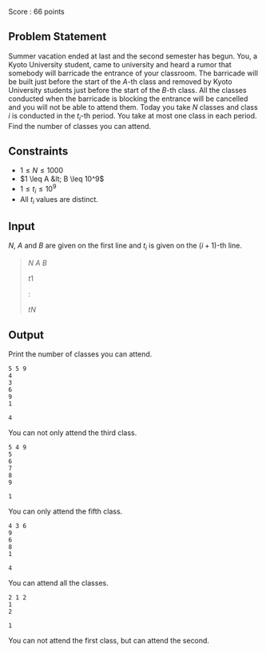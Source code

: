 Score : $66$ points

## Problem Statement

  Summer vacation ended at last and the second semester has begun.
  You, a Kyoto University student, came to university and heard a rumor that somebody will barricade the entrance of your classroom.
  The barricade will be built just before the start of the $A$-th class and removed by Kyoto University students just before the start of the $B$-th class.
  All the classes conducted when the barricade is blocking the entrance will be cancelled and you will not be able to attend them.
  Today you take $N$ classes and class $i$ is conducted in the $t_i$-th period.
  You take at most one class in each period.
  Find the number of classes you can attend.

## Constraints

- $1 \leq N \leq 1000$
- $1 \leq A &lt; B \leq 10^9$
- $1 \leq t_i \leq 10^9$
- All $t_i$ values are distinct.

## Input

$N$, $A$ and $B$ are given on the first line and $t_i$ is given on the $(i+1)$-th line. 

> $N$ $A$ $B$
> 
> $t1$
> 
> :
> 
> $tN$

## Output

Print the number of classes you can attend. 

```input1
5 5 9
4
3
6
9
1
```

```output1
4
```

You can not only attend the third class. 

```input2
5 4 9
5
6
7
8
9
```

```output2
1
```

You can only attend the fifth class. 

```input3
4 3 6
9
6
8
1
```

```output3
4
```

You can attend all the classes. 

```input4
2 1 2
1
2
```

```output4
1
```

You can not attend the first class, but can attend the second.